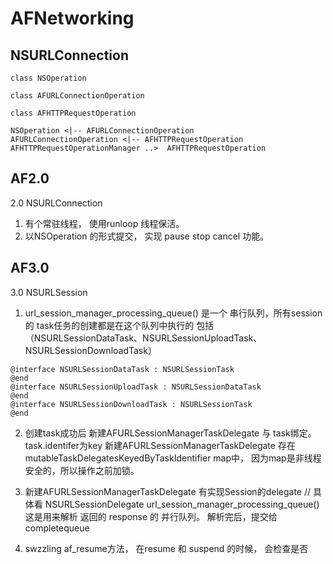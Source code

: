 # AFNetworking

## NSURLConnection

```plantuml
class NSOperation

class AFURLConnectionOperation

class AFHTTPRequestOperation

NSOperation <|-- AFURLConnectionOperation
AFURLConnectionOperation <|-- AFHTTPRequestOperation
AFHTTPRequestOperationManager ..>  AFHTTPRequestOperation
```

## AF2.0
2.0 NSURLConnection

1. 有个常驻线程， 使用runloop 线程保活。
2. 以NSOperation 的形式提交， 实现 pause stop cancel 功能。



## AF3.0
3.0 NSURLSession
1. url_session_manager_processing_queue() 是一个 串行队列，所有session 的 task任务的创建都是在这个队列中执行的 包括（NSURLSessionDataTask、NSURLSessionUploadTask、NSURLSessionDownloadTask）
```
@interface NSURLSessionDataTask : NSURLSessionTask
@end
@interface NSURLSessionUploadTask : NSURLSessionDataTask
@end
@interface NSURLSessionDownloadTask : NSURLSessionTask
@end

```
2. 创建task成功后 新建AFURLSessionManagerTaskDelegate 与 task绑定。
task.identifer为key 新建AFURLSessionManagerTaskDelegate 存在mutableTaskDelegatesKeyedByTaskIdentifier map中，
因为map是非线程安全的，所以操作之前加锁。

3. 新建AFURLSessionManagerTaskDelegate 有实现Session的delegate
// 具体看 NSURLSessionDelegate
url_session_manager_processing_queue() 这是用来解析 返回的 response 的 并行队列。
解析完后，提交给completequeue

4. swzzling af_resume方法， 在resume 和 suspend 的时候， 会检查是否



